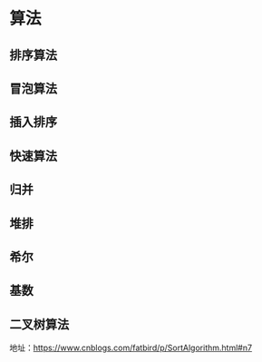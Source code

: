 # 算法

## 排序算法

## 冒泡算法

## 插入排序

## 快速算法

## 归并

## 堆排

## 希尔

## 基数

## 二叉树算法






地址：https://www.cnblogs.com/fatbird/p/SortAlgorithm.html#n7